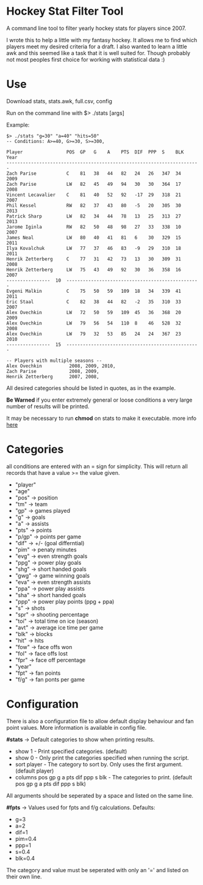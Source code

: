 # Hockey Stat Filter Tool

A command line tool to filter yearly hockey stats for players since 2007.

I wrote this to help a little with my fantasy hockey. It allows me to find which players meet my desired criteria for a draft.
I also wanted to learn a little awk and this seemed like a task that it is well suited for.
Though probably not most peoples first choice for working with statistical data :)

# Use
Download  stats, stats.awk, full.csv, config

Run on the command line with $> ./stats \[args]

Example:
```
$> ./stats "g=30" "a=40" "hits=50"
-- Conditions: A>=40, G>=30, S>=300, 

Player                POS  GP   G    A    PTS  DIF  PPP  S    BLK  Year
-----------------------------------------------------------------------
Zach Parise           C    81   38   44   82   24   26   347  34   2009
Zach Parise           LW   82   45   49   94   30   30   364  17   2008
Vincent Lecavalier    C    81   40   52   92   -17  29   318  21   2007
Phil Kessel           RW   82   37   43   80   -5   20   305  30   2013
Patrick Sharp         LW   82   34   44   78   13   25   313  27   2013
Jarome Iginla         RW   82   50   48   98   27   33   338  10   2007
James Neal            LW   80   40   41   81   6    30   329  15   2011
Ilya Kovalchuk        LW   77   37   46   83   -9   29   310  18   2011
Henrik Zetterberg     C    77   31   42   73   13   30   309  31   2008
Henrik Zetterberg     LW   75   43   49   92   30   36   358  16   2007
----------------  10  -------------------------------------------------
Evgeni Malkin         C    75   50   59   109  18   34   339  41   2011
Eric Staal            C    82   38   44   82   -2   35   310  33   2007
Alex Ovechkin         LW   72   50   59   109  45   36   368  20   2009
Alex Ovechkin         LW   79   56   54   110  8    46   528  32   2008
Alex Ovechkin         LW   79   32   53   85   24   24   367  23   2010
----------------  15  -------------------------------------------------

-- Players with multiple seasons --
Alex Ovechkin          2008, 2009, 2010, 
Zach Parise            2008, 2009, 
Henrik Zetterberg      2007, 2008,
```

All desired categories should be listed in quotes, as in the example.

**Be Warned** if you enter extremely general or loose conditions a very large number of results will be printed.

It may be necessary to run **chmod** on stats to make it executable. more info [here](https://www.linode.com/docs/tools-reference/tools/modify-file-permissions-with-chmod/) 

# Categories
all conditions are entered with an = sign for simplicity. This will return all records that have a value >= the value given.
- "player"
- "age"
- "pos" -> position
- "tm" -> team
- "gp" -> games played
- "g" -> goals
- "a" -> assists
- "pts" -> points
- "p/gp" -> points per game
- "dif" -> +/- (goal differntial)
- "pim" -> penaty minutes
- "evg" -> even strength goals
- "ppg" -> power play goals
- "shg" -> short handed goals
- "gwg" -> game winning goals
- "eva" -> even strength assists
- "ppa" -> power play assists
- "sha" -> short handed goals
- "ppp" -> power play points (ppg + ppa)
- "s" -> shots
- "spr" -> shooting percentage
- "toi" -> total time on ice (season)
- "avt" -> average ice time per game
- "blk" -> blocks
- "hit" -> hits
- "fow" -> face offs won
- "fol" -> face offs lost
- "fpr" -> face off percentage
- "year"
- "fpt" -> fan points
- "f/g" -> fan ponts per game

# Configuration
There is also a configuration file to allow default display behaviour and fan point values.
More information is available in config file.

**\#stats** -> Default categories to show when printing results.
- show 1  - Print specified categories. (default)
- show 0  - Only print the categories specified when running the script.
- sort player  - The category to sort by. Only uses the first argument. (default player)
- columns pos gp g a pts dif ppp s blk  - The categories to print. (default pos gp g a pts dif ppp s blk)

All arguments should be seperated by a space and listed on the same line.

**\#fpts** -> Values used for fpts and f/g calculations.
Defaults:
- g=3
- a=2
- dif=1
- pim=0.4
- ppp=1
- s=0.4
- blk=0.4

The category and value must be seperated with only an '=' and listed on their own line.
